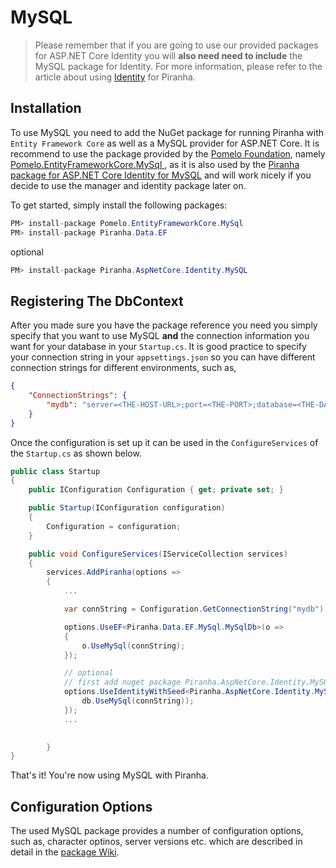 # MySQL

> Please remember that if you are going to use our provided packages for ASP.NET Core Identity you will **also need need to include** the MySQL package for Identity. For more information, please refer to the article about using [Identity](../authentication/identity) for Piranha.

## Installation

To use MySQL you need to add the NuGet package for running Piranha with `Entity Framework Core` as well as a MySQL provider for ASP.NET Core. It is recommend to use the package provided by the [Pomelo Foundation](https://github.com/PomeloFoundation), namely [Pomelo.EntityFrameworkCore.MySql
](https://github.com/PomeloFoundation/Pomelo.EntityFrameworkCore.MySql), as it is also used by the [Piranha package for ASP.NET Core Identity for MySQL](https://github.com/PiranhaCMS/piranha.core.mysql) and will work nicely if you decide to use the manager and identity package later on.

To get started, simply install the following packages:

~~~ csharp
PM> install-package Pomelo.EntityFrameworkCore.MySql
PM> install-package Piranha.Data.EF
~~~

optional

~~~csharp
PM> install-package Piranha.AspNetCore.Identity.MySQL
~~~


## Registering The DbContext

After you made sure you have the package reference you need you simply specify that you want to use MySQL **and** the connection information you want for your database in your `Startup.cs`. It is good practice to specify your connection string in your `appsettings.json` so you can have different connection strings for different environments, such as,

~~~ json
{
    "ConnectionStrings": {
        "mydb": "server=<THE-HOST-URL>;port=<THE-PORT>;database=<THE-DATABASE-SCHEME>;uid=<THE-DATABASE-USER>;password=<THE-PASSWORD>"
    }
}
~~~

Once the configuration is set up it can be used in the `ConfigureServices` of the `Startup.cs` as shown below.

~~~ csharp
public class Startup
{
    public IConfiguration Configuration { get; private set; }

    public Startup(IConfiguration configuration)
    {
        Configuration = configuration;
    }

    public void ConfigureServices(IServiceCollection services)
    {
        services.AddPiranha(options =>
        {
            ...

            var connString = Configuration.GetConnectionString("mydb");

            options.UseEF<Piranha.Data.EF.MySql.MySqlDb>(o =>
            {
                o.UseMySql(connString);
            });

            // optional
            // first add nuget package Piranha.AspNetCore.Identity.MySQL
            options.UseIdentityWithSeed<Piranha.AspNetCore.Identity.MySQL.IdentityMySQLDb>(db =>
                db.UseMySql(connString));
            });
            ...

        
        }
}
~~~

That's it! You're now using MySQL with Piranha.

## Configuration Options

The used MySQL package provides a number of configuration options, such as, character optinos, server versions etc. which are described in detail in the [package Wiki](https://github.com/PomeloFoundation/Pomelo.EntityFrameworkCore.MySql/wiki/Configuration-Options).
